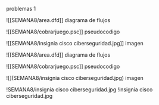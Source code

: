 problemas 1
[](LOGICA-DE-PROGRAMACION/SEMANA8/area.dfd)


![[SEMANA8/area.dfd]] diagrama de flujos

![[SEMANA8/cobrarjuego.psc]] pseudocodigo

![[SEMANA8/insignia cisco ciberseguridad.jpg]] imagen


![[SEMANA8/area.dfd]] diagrama de flujos

![[SEMANA8/cobrarjuego.psc]] pseudocodigo

![](SEMANA8/insignia cisco ciberseguridad.jpg) imagen

[](https://youtu.be/dEKEXoJEFE0?si=8J6PEHbZCHGY2AH0)


!SEMANA8/insignia cisco ciberseguridad.jpg
!insignia cisco ciberseguridad.jpg
